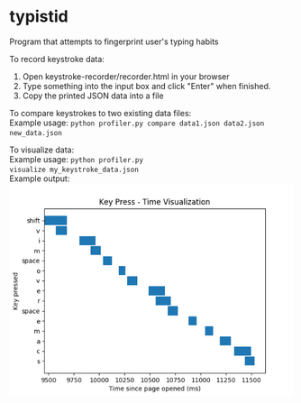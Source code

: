 # typistid
Program that attempts to fingerprint user's typing habits

To record keystroke data:
  1. Open keystroke-recorder/recorder.html in your browser
  2. Type something into the input box and click "Enter" when finished.
  3. Copy the printed JSON data into a file

To compare keystrokes to two existing data files:<br>
    Example usage: <code>python profiler.py compare data1.json data2.json new_data.json</code>
  
To visualize data:<br>
    Example usage: <code>python profiler.py visualize my_keystroke_data.json</code><br>
    Example output: ![alt text](https://raw.githubusercontent.com/christianwang0x/typistid/master/keys.png)
